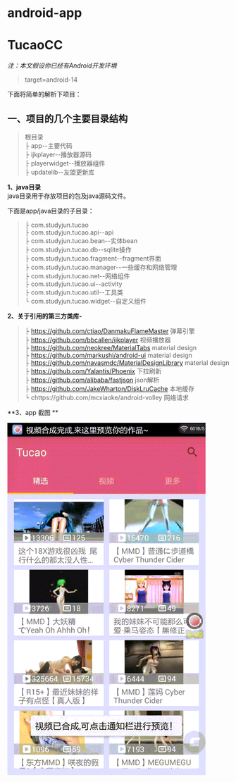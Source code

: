 android-app
===========

# **TucaoCC** #

*注：本文假设你已经有Android开发环境*

> target=android-14


下面将简单的解析下项目：

## **一、项目的几个主要目录结构** ##
> 根目录<br>
> ├ app--主要代码<br>
> ├ ijkplayer--播放器源码<br>
> ├ playerwidget--播放器组件<br>
> ├ updatelib--友盟更新库<br>



**1、java目录**<br>
java目录用于存放项目的包及java源码文件。

下面是app/java目录的子目录：
> ├ com.studyjun.tucao<br>
> ├ com.studyjun.tucao.api--api<br>
> ├ com.studyjun.tucao.bean--实体bean<br>
> ├ com.studyjun.tucao.db--sqlite操作<br>
> ├ com.studyjun.tucao.fragment--fragment界面<br>
> ├ com.studyjun.tucao.manager--一些缓存和网络管理<br>
> ├ com.studyjun.tucao.net--网络组件<br>
> ├ com.studyjun.tucao.ui--activity<br>
> ├ com.studyjun.tucao.util--工具类<br>
> └ com.studyjun.tucao.widget--自定义组件<br>

**2、关于引用的第三方类库-**<br>
> ├ https://github.com/ctiao/DanmakuFlameMaster 弹幕引擎<br>
> ├ https://github.com/bbcallen/ijkplayer 视频播放器<br>
> ├ https://github.com/neokree/MaterialTabs material design<br>
> ├ https://github.com/markushi/android-ui material design<br>
> ├ https://github.com/navasmdc/MaterialDesignLibrary material design<br>
> ├ https://github.com/Yalantis/Phoenix 下拉刷新<br>
> ├ https://github.com/alibaba/fastjson json解析<br>
> ├ https://github.com/JakeWharton/DiskLruCache 本地缓存<br>
> └ chttps://github.com/mcxiaoke/android-volley 网络请求<br>

**3、app 截图 **<br> 

<img src="https://raw.githubusercontent.com/music60/music60.github.io/master/resources/image/tucaocc.gif"></img>
  
